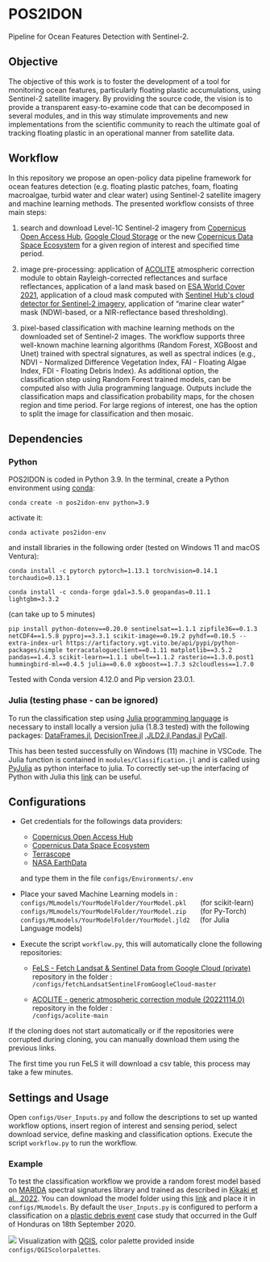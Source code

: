 # POS2IDON
Pipeline for Ocean Features Detection with Sentinel-2.

## Objective 

The objective of this work is to foster the development of a tool for monitoring ocean features, particularly floating plastic accumulations, using Sentinel-2 satellite imagery. By providing the source code, the vision is to provide a transparent easy-to-examine code that can be decomposed in several modules, and in this way stimulate improvements and new implementations from the scientific community to reach the ultimate goal of tracking floating plastic in an operational manner from satellite data. 

## Workflow
In this repository we propose an open-policy data pipeline framework for ocean features detection (e.g. floating plastic patches, foam, floating macroalgae, turbid water and clear water) using Sentinel-2 satellite imagery and machine learning methods. The presented workflow consists of three main steps:

1) search and download Level-1C Sentinel-2 imagery from [Copernicus Open Access Hub](https://scihub.copernicus.eu/), [Google Cloud Storage](https://cloud.google.com/storage/docs/public-datasets/sentinel-2) or the new [Copernicus Data Space Ecosystem](https://dataspace.copernicus.eu) for a given region of interest and specified time period.

2) image pre-processing: application of [ACOLITE](https://github.com/acolite/acolite.git/) atmospheric correction module to obtain Rayleigh-corrected reflectances and surface reflectances, application of a land mask based on [ESA World Cover 2021](https://worldcover2021.esa.int/), application of a cloud mask computed with [Sentinel Hub's cloud detector for Sentinel-2 imagery](https://github.com/sentinel-hub/sentinel2-cloud-detector), application of “marine clear water” mask (NDWI-based, or a NIR-reflectance based thresholding).

3) pixel-based classification with machine learning methods on the downloaded set of Sentinel-2 images. The workflow supports three well-known machine learning algorithms (Random Forest, XGBoost and Unet) trained with spectral signatures, as well as spectral indices (e.g., NDVI - Normalized Difference Vegetation Index, FAI - Floating Algae Index, FDI - Floating Debris Index). As additional option, the classification step using Random Forest trained models, can be computed also with Julia programming language. Outputs include the classification maps and classification probability maps, for the chosen region and time period. For large regions of interest, one has the option to split the image for classification and then mosaic.

## Dependencies
### Python
POS2IDON is coded in Python 3.9. In the terminal, create a Python environment using [conda](https://www.anaconda.com):
```
conda create -n pos2idon-env python=3.9
```

activate it:
```
conda activate pos2idon-env
```

and install libraries in the following order (tested on Windows 11 and macOS Ventura):
```
conda install -c pytorch pytorch=1.13.1 torchvision=0.14.1 torchaudio=0.13.1
```
```
conda install -c conda-forge gdal=3.5.0 geopandas=0.11.1 lightgbm=3.3.2
```
(can take up to 5 minutes)
```
pip install python-dotenv==0.20.0 sentinelsat==1.1.1 zipfile36==0.1.3 netCDF4==1.5.8 pyproj==3.3.1 scikit-image==0.19.2 pyhdf==0.10.5 --extra-index-url https://artifactory.vgt.vito.be/api/pypi/python-packages/simple terracatalogueclient==0.1.11 matplotlib==3.5.2 pandas==1.4.3 scikit-learn==1.1.1 ubelt==1.1.2 rasterio==1.3.0.post1 hummingbird-ml==0.4.5 julia==0.6.0 xgboost==1.7.3 s2cloudless==1.7.0 
```

Tested with Conda version 4.12.0 and Pip version 23.0.1.

### Julia (testing phase - can be ignored)
To run the classification step using [Julia programming language](https://julialang.org/downloads/) is necessary to install locally a version julia (1.8.3 tested) with the following packages:
[DataFrames.jl](https://github.com/JuliaData/DataFrames.jl), [DecisionTree.jl](https://github.com/JuliaAI/DecisionTree.jl) ,[JLD2.jl](https://github.com/JuliaIO/JLD2.jl),[Pandas.jl](https://github.com/JuliaPy/Pandas.jl) [PyCall](https://github.com/JuliaPy/PyCall.jl).

This has been tested successfully on Windows (11) machine in VSCode. The Julia function is contained in `modules/Classification.jl` and is called using [PyJulia](https://github.com/JuliaPy/pyjulia) as python interface to julia. To correctly set-up the interfacing of Python with Julia this [link](https://syl1.gitbook.io/julia-language-a-concise-tutorial/language-core/interfacing-julia-with-other-languages) can be useful.

## Configurations

- Get credentials for the followings data providers:

    -   [Copernicus Open Access Hub](https://scihub.copernicus.eu/dhus/#/home/)
    -   [Copernicus Data Space Ecosystem](https://identity.dataspace.copernicus.eu/auth/realms/CDSE/login-actions/registration?client_id=cdse-public&tab_id=gpbsIrm5Zqs)
    -   [Terrascope](https://sso.terrascope.be/auth/realms/terrascope/protocol/openid-connect/auth?client_id=terrascope-viewer&redirect_uri=https%3A%2F%2Fviewer.esa-worldcover.org%2Fworldcover%2F%3Flanguage%3Den%26bbox%3D-262.61718749999994%2C-79.6556678546481%2C262.61718749999994%2C79.65566785464813%26overlay%3Dfalse%26bgLayer%3DOSM%26date%3D2023-01-19%26layer%3DWORLDCOVER_2021_MAP&state=76f1db73-28b4-4e8b-8b41-21a995a5ee92&response_mode=fragment&response_type=code&scope=openid&nonce=1fa78ab3-bf00-4834-8213-f331e0046921)
    -   [NASA EarthData ](https://urs.earthdata.nasa.gov/home)

    and type them in the file `configs/Environments/.env`

- Place your saved Machine Learning models in :\
    `configs/MLmodels/YourModelFolder/YourModel.pkl` &nbsp;&nbsp;&nbsp;&nbsp;&nbsp;&nbsp;(for scikit-learn)\
    `configs/MLmodels/YourModelFolder/YourModel.zip` &nbsp;&nbsp;&nbsp;&nbsp;&nbsp;&nbsp;(for Py-Torch)\
    `configs/MLmodels/YourModelFolder/YourModel.jld2`&nbsp;&nbsp;&nbsp;&nbsp;&nbsp;(for Julia Language models)
    
- Execute the script `workflow.py`, this will automatically clone the following repositories:

    - [FeLS - Fetch Landsat & Sentinel Data from Google Cloud (private)](https://github.com/EmanuelCastanho/fetchLandsatSentinelFromGoogleCloud.git) repository in the folder :\
    `/configs/fetchLandsatSentinelFromGoogleCloud-master`

    - [ACOLITE - generic atmospheric correction module (20221114.0)](https://github.com/acolite/acolite.git/) repository in the folder :\
    `/configs/acolite-main`
   
If the cloning does not start automatically or if the repositories were corrupted during cloning, you can manually download them using the previous links.

The first time you run FeLS it will download a csv table, this process may take a few minutes.

## Settings and Usage

Open `configs/User_Inputs.py` and follow the descriptions to set up wanted workflow options, insert region of interest and sensing period, select download service, define masking and classification options. Execute the script `workflow.py` to run the workflow.



### Example

To test the classification workflow we provide a random forest model based on [MARIDA](https://github.com/marine-debris/marine-debris.github.io) spectral signatures library and trained as described in [Kikaki et al., 2022](https://journals.plos.org/plosone/article?id=10.1371/journal.pone.0262247). You can download the model folder using this [link](https://drive.google.com/drive/folders/1KtzX9tgvEOwhoRGW-fjy0qHpfdga_0sx) and place it in `configs/MLmodels`. By default the `User_Inputs.py` is configured to perform a classification on a [plastic debris event](https://sentinels.copernicus.eu/web/success-stories/-/copernicus-sentinel-2-show-dense-plastic-patches) case study that occurred in the Gulf of Honduras on 18th September 2020. 

![](Example-img.png)
Visualization with [QGIS](https://qgis.org/en/site/), color palette provided inside `configs/QGIScolorpalettes`.
